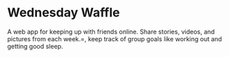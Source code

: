# Wednesday Waffle

A web app for keeping up with friends online. Share stories, videos, and pictures from each week.=, keep track of group goals like working out and getting good sleep.

